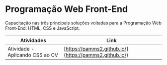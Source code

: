 #  Programação Web Front-End 

Capacitação nas três principais soluções voltadas para a Programação Web Front-End: HTML, CSS e JavaScript.

| Atividades | Link |
|-------------------------------|-------------------------------------------------------|
| Atividade - Aplicando CSS ao CV | [https://pamms2.github.io/](https://pamms2.github.io/) |

